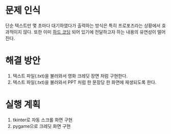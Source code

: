 # 문제 인식
단순 텍스트만 몇 초마다 대기하였다가 출력하는 방식은 특히 프로포즈라는 상황에서 효과적이지 않다.
또한 이미 [하드 코딩](http://wiki.hash.kr/index.php/하드코딩) 되어 있기에 전달하고자 하는 내용의 유연성이 떨어진다.
# 해결 방안
1. 텍스트 파일(.txt)을 불러와서 영화 크레딧 장면 처럼 구현한다.
2. 텍스트 파일(.txt)을 불러와서 PPT 처럼 한 문장당 한 화면에 재생되도록 한다.
# 실행 계획
1. tkinter로 자동 스크롤 화면 구현
2. pygame으로 크레딧 화면 구현